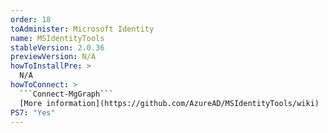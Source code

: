 ```yaml
---
order: 18
toAdminister: Microsoft Identity
name: MSIdentityTools
stableVersion: 2.0.36
previewVersion: N/A
howToInstallPre: >
  N/A
howToConnect: >
  ```Connect-MgGraph```
  [More information](https://github.com/AzureAD/MSIdentityTools/wiki)
PS7: "Yes"
---
```

